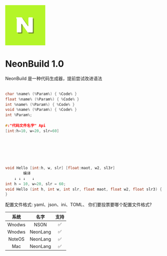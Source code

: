 <picture>
  <source media="(prefers-color-scheme: dark)" srcset="NeonLang-logo.svg">
  <img src="NeonLang-logo.svg" alt="NeonLang-Logo" height="128">
</picture>

# NeonBuild 1.0

NeonBuild 是一种代码生成器，提前尝试改进语法


```cpp

char %name% (%Param%) { %Code% }
float %name% (%Param%) { %Code% }
int %name% (%Param%) { %Code% }
void %name% (%Param%) { %Code% }
int %Param%;

#:"代码文件名字" Api
[int:h=10, w=20, slr=60]






void Hello [int:h, w, slr] [float:maot, w2, sl3r]
		编译
	↓ ↓	↓	↓
int h = 10, w=20, slr = 60;
void Hello (int h, int w, int slr, float maot, float w2, float slr3) {
}
```

配置文件格式: yaml、json、ini、TOML、
你们要投票要哪个配置文件格式?


| 系统 | 名字 | 支持 | 
|:--:|:--:|:--:|
| Wnodws | NSON  | ✅ |
| Wnodws | NeonLang | ✅ |
| NoteOS | NeonLang | ✅ |
| Mac | NeonLang | ✅ |

